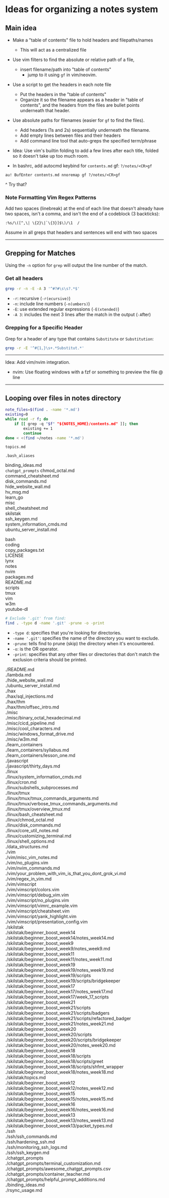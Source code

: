 
# Ideas for organizing a notes system  


## Main idea  
* Make a "table of contents" file to hold headers and filepaths/names  
    * This will act as a centralized file  
* Use vim filters to find the absolute or relative path of a file, 
    * insert filename/path into "table of contents"  
        * jump to it using `gf` in vim/neovim.  
* Use a script to get the headers in each note file  
    * Put the headers in the "table of contents" 
    * Organize it so the filename appears as a header in "table of contents", 
      and the headers from the files are bullet points underneath that header.  

* Use absolute paths for filenames (easier for `gf` to find the files).  
    * Add headers (1s and 2s) sequentially underneath the filename.  
    * Add empty lines between files and their headers  
    * Add command line tool that auto-greps the specified term/phrase  

* Idea: Use vim's builtin folding to add a few lines after each title, folded  
        so it doesn't take up too much room.  

* In bashrc, add autocmd keybind for `contents.md` gf: `?/notes/<CR>gf`
```vim  
au! BufEnter contents.md nnoremap gf ?/notes/<CR>gf 
```
^ Try that?  


### Note Formatting Vim Regex Patterns  
Add two spaces (linebreak) at the end of each line that doesn't already have two spaces,
isn't a comma, and isn't the end of a codeblock (3 backticks):  
```regex  
:%s/\([^,\| \{2}\|`\{3}]$\)/\1  /  
```
Assume in all greps that headers and sentences will end with two spaces  

---  

## Grepping for Matches  
Using the `-n` option for `grep` will output the line number of the match.  

### Get all headers  
```bash  
grep -r -n -E -A 3 '^#?#\s\s?.*$'  
```
* `-r`: recursive  (`-r(ecursive)`)
* `-n`: include line numbers  (`-n(umbers)`) 
* `-E`: use extended regular expressions  (`-E(xtended)`)
* `-A 3`: includes the next 3 lines after the match in the output (`-A`fter)


### Grepping for a Specific Header
Grep for a header of any type that contains `Substitute` or `Substitution`:
```bash
grep -r -E '^#{1,}\s+.*Substitut.*'
```


---

Idea: Add vim/nvim integration.
* nvim: Use floating windows with a fzf or something to preview the file @ line


---  

## Looping over files in notes directory  

```bash  
note_files=$(find . -name '*.md')  
existing=0  
while read -r f; do  
    if [[ grep -q "$f" "${NOTES_HOME}/contents.md" ]]; then  
        existing += 1  
        continue  
done < <(find ~/notes -name '*.md')  
```


`topics.md`

`.bash_aliases`

binding_ideas.md  
`chatgpt_prompts`
chmod_octal.md  
command_cheatsheet.md  
disk_commands.md  
hide_website_wall.md  
hv_msg.md  
learn_go  
misc  
shell_cheatsheet.md  
skilstak  
ssh_keygen.md  
system_information_cmds.md  
ubuntu_server_install.md  


bash  
coding  
copy_packages.txt  
LICENSE  
lynx  
notes  
nvim  
packages.md  
README.md  
scripts  
tmux  
vim  
w3m  
youtube-dl  



```bash  
# Exclude '.git' from find:  
find . -type d -name '.git' -prune -o -print  
```
* `-type d`: specifies that you're looking for directories.  
* `-name '.git'`: specifies the name of the directory you want to exclude.  
* `-prune`: tells find to prune (skip) the directory when it's encountered.  
* `-o`: is the OR operator.  
* `-print`: specifies that any other files or directories that don't match the exclusion criteria should be printed.  

./README.md  
./lambda.md  
./hide_website_wall.md  
./ubuntu_server_install.md  
./hax  
./hax/sql_injections.md  
./hax/thm  
./hax/thm/offsec_intro.md  
./misc  
./misc/binary_octal_hexadecimal.md  
./misc/cicd_pipeline.md  
./misc/cool_characters.md  
./misc/windows_format_drive.md  
./misc/w3m.md  
./learn_containers  
./learn_containers/syllabus.md  
./learn_containers/lesson_one.md  
./javascript  
./javascript/thirty_days.md  
./linux  
./linux/system_information_cmds.md  
./linux/cron.md  
./linux/subshells_subprocesses.md  
./linux/tmux  
./linux/tmux/tmux_commands_arguments.md  
./linux/tmux/verbose_tmux_commands_arguments.md  
./linux/tmux/overview_tmux.md  
./linux/bash_cheatsheet.md  
./linux/chmod_octal.md  
./linux/disk_commands.md  
./linux/core_util_notes.md  
./linux/customizing_terminal.md  
./linux/shell_options.md  
./data_structures.md  
./vim  
./vim/misc_vim_notes.md  
./vim/no_plugins.vim  
./vim/nvim_commands.md  
./vim/your_problem_with_vim_is_that_you_dont_grok_vi.md  
./vim/regex_in_vim.md  
./vim/vimscript  
./vim/vimscript/colors.vim  
./vim/vimscript/debug_vim.vim  
./vim/vimscript/no_plugins.vim  
./vim/vimscript/vimrc_example.vim  
./vim/vimscript/cheatsheet.vim  
./vim/vimscript/yank_highlight.vim  
./vim/vimscript/presentation_config.vim  
./skilstak  
./skilstak/beginner_boost_week14  
./skilstak/beginner_boost_week14/notes_week14.md  
./skilstak/beginner_boost_week9  
./skilstak/beginner_boost_week9/notes_week9.md  
./skilstak/beginner_boost_week11  
./skilstak/beginner_boost_week11/notes_week11.md  
./skilstak/beginner_boost_week19  
./skilstak/beginner_boost_week19/notes_week19.md  
./skilstak/beginner_boost_week19/scripts  
./skilstak/beginner_boost_week19/scripts/bridgekeeper  
./skilstak/beginner_boost_week17  
./skilstak/beginner_boost_week17/notes_week17.md  
./skilstak/beginner_boost_week17/week_17_scripts  
./skilstak/beginner_boost_week21  
./skilstak/beginner_boost_week21/scripts  
./skilstak/beginner_boost_week21/scripts/badgers  
./skilstak/beginner_boost_week21/scripts/refactored_badger  
./skilstak/beginner_boost_week21/notes_week21.md  
./skilstak/beginner_boost_week20  
./skilstak/beginner_boost_week20/scripts  
./skilstak/beginner_boost_week20/scripts/bridgekeeper  
./skilstak/beginner_boost_week20/notes_week20.md  
./skilstak/beginner_boost_week18  
./skilstak/beginner_boost_week18/scripts  
./skilstak/beginner_boost_week18/scripts/greet  
./skilstak/beginner_boost_week18/scripts/shfmt_wrapper  
./skilstak/beginner_boost_week18/notes_week18.md  
./skilstak/topics.md  
./skilstak/beginner_boost_week12
./skilstak/beginner_boost_week12/notes_week12.md  
./skilstak/beginner_boost_week15  
./skilstak/beginner_boost_week15/notes_week15.md  
./skilstak/beginner_boost_week16  
./skilstak/beginner_boost_week16/notes_week16.md  
./skilstak/beginner_boost_week13
./skilstak/beginner_boost_week13/notes_week13.md  
./skilstak/beginner_boost_week13/packet_types.md  
./ssh  
./ssh/ssh_commands.md  
./ssh/hardening_ssh.md  
./ssh/monitoring_ssh_logs.md  
./ssh/ssh_keygen.md  
./chatgpt_prompts  
./chatgpt_prompts/terminal_customization.md  
./chatgpt_prompts/awesome_chatgpt_prompts.csv  
./chatgpt_prompts/container_teacher.md  
./chatgpt_prompts/helpful_prompt_additions.md  
./binding_ideas.md  
./rsync_usage.md  
